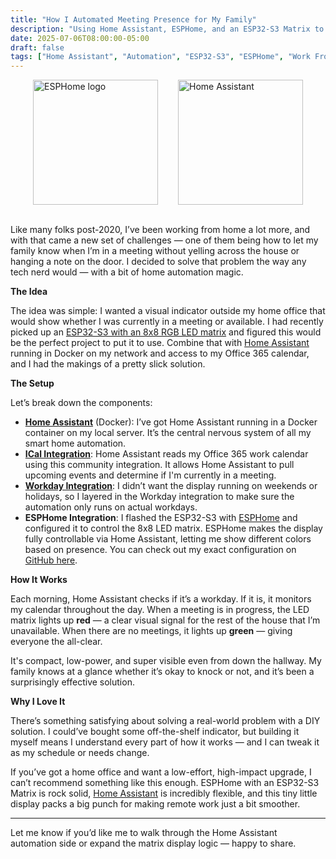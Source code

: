 ```yaml
---
title: "How I Automated Meeting Presence for My Family"
description: "Using Home Assistant, ESPHome, and an ESP32-S3 Matrix to let my family know when I’m in a meeting"
date: 2025-07-06T08:00:00-05:00
draft: false
tags: ["Home Assistant", "Automation", "ESP32-S3", "ESPHome", "Work From Home"]
---
```

<div style="display: flex; justify-content: center; gap: 2rem;">
    <img src="https://gogorichiesitefiles.blob.core.windows.net/publicfiles/osf/ESP_Home_logo3.svg" alt="ESPHome logo" style="width: 200px;"/>
    <img src="https://gogorichiesitefiles.blob.core.windows.net/publicfiles/osf/home-assistant-wordmark-monochrome-on-light.png" alt="Home Assistant" style="width: 200px;"/>
</div>

<br/>

Like many folks post-2020, I’ve been working from home a lot more, and with that came a new set of challenges — one of them being how to let my family know when I’m in a meeting without yelling across the house or hanging a note on the door. I decided to solve that problem the way any tech nerd would — with a bit of home automation magic.

**The Idea**

The idea was simple: I wanted a visual indicator outside my home office that would show whether I was currently in a meeting or available. I had recently picked up an [ESP32-S3 with an 8x8 RGB LED matrix](https://amzn.to/4dEgk37) and figured this would be the perfect project to put it to use. Combine that with [Home Assistant](https://www.home-assistant.io/) running in Docker on my network and access to my Office 365 calendar, and I had the makings of a pretty slick solution.

**The Setup**

Let’s break down the components:

- **[Home Assistant](https://www.home-assistant.io/)** (Docker): I’ve got Home Assistant running in a Docker container on my local server. It’s the central nervous system of all my smart home automation.
- **[ICal Integration](https://github.com/tybritten/ical-sensor-homeassistant)**: Home Assistant reads my Office 365 work calendar using this community integration. It allows Home Assistant to pull upcoming events and determine if I'm currently in a meeting.
- **[Workday Integration](https://www.home-assistant.io/integrations/workday/)**: I didn’t want the display running on weekends or holidays, so I layered in the Workday integration to make sure the automation only runs on actual workdays.
- **ESPHome Integration**: I flashed the ESP32-S3 with [ESPHome](https://esphome.io/) and configured it to control the 8x8 LED matrix. ESPHome makes the display fully controllable via Home Assistant, letting me show different colors based on presence. You can check out my exact configuration on [GitHub here](https://github.com/gogorichie/esphome_esp32_s3_matrix).

**How It Works**

Each morning, Home Assistant checks if it’s a workday. If it is, it monitors my calendar throughout the day. When a meeting is in progress, the LED matrix lights up **red** — a clear visual signal for the rest of the house that I’m unavailable. When there are no meetings, it lights up **green** — giving everyone the all-clear.

It's compact, low-power, and super visible even from down the hallway. My family knows at a glance whether it’s okay to knock or not, and it’s been a surprisingly effective solution.

**Why I Love It**

There’s something satisfying about solving a real-world problem with a DIY solution. I could’ve bought some off-the-shelf indicator, but building it myself means I understand every part of how it works — and I can tweak it as my schedule or needs change.

If you’ve got a home office and want a low-effort, high-impact upgrade, I can’t recommend something like this enough. ESPHome with an ESP32-S3 Matrix is rock solid, [Home Assistant](https://www.home-assistant.io/) is incredibly flexible, and this tiny little display packs a big punch for making remote work just a bit smoother.

---

Let me know if you’d like me to walk through the Home Assistant automation side or expand the matrix display logic — happy to share.
